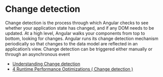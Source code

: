 # Change detection

Change detection is the process through which Angular checks to see whether your application state has changed, and if any DOM needs to be updated. At a high level, Angular walks your components from top to bottom, looking for changes. Angular runs its change detection mechanism periodically so that changes to the data model are reflected in an application’s view. Change detection can be triggered either manually or through an asynchronous event

- [Understanding Change detection](https://angular.io/guide/change-detection)
- [4 Runtime Performance Optimizations ( Change detection )](https://www.youtube.com/watch?v=f8sA-i6gkGQ)